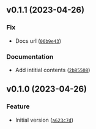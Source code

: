 <!--next-version-placeholder-->

## v0.1.1 (2023-04-26)
### Fix
* Docs url ([`06b9e43`](https://github.com/chu-aie/aig/commit/06b9e4335a12817e30744f971ef3fc7995233fd4))

### Documentation
* Add intitial contents ([`2b85508`](https://github.com/chu-aie/aig/commit/2b855082e73b25e96cab36bc8613f8f514ad0182))

## v0.1.0 (2023-04-26)
### Feature
* Initial version ([`a623c7d`](https://github.com/chu-aie/aig/commit/a623c7d3403a00a3ea5c7561aee2d712d646168f))
